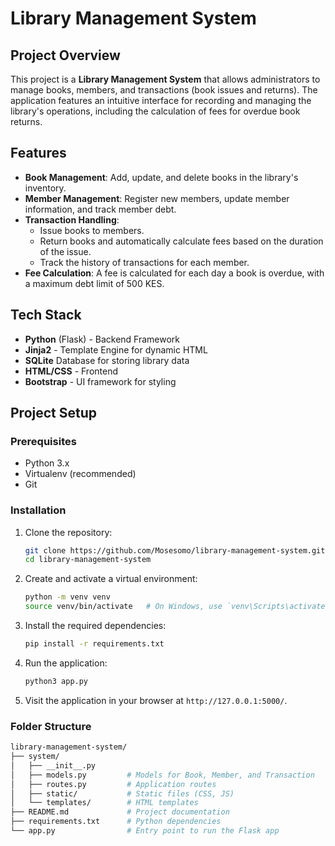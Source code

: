 # Library Management System

## Project Overview

This project is a **Library Management System** that allows administrators to manage books, members, and transactions (book issues and returns). The application features an intuitive interface for recording and managing the library's operations, including the calculation of fees for overdue book returns.

## Features

- **Book Management**: Add, update, and delete books in the library's inventory.
- **Member Management**: Register new members, update member information, and track member debt.
- **Transaction Handling**: 
  - Issue books to members.
  - Return books and automatically calculate fees based on the duration of the issue.
  - Track the history of transactions for each member.
- **Fee Calculation**: A fee is calculated for each day a book is overdue, with a maximum debt limit of 500 KES.

## Tech Stack

- **Python** (Flask) - Backend Framework
- **Jinja2** - Template Engine for dynamic HTML
- **SQLite** Database for storing library data
- **HTML/CSS** - Frontend
- **Bootstrap** - UI framework for styling

## Project Setup

### Prerequisites

- Python 3.x
- Virtualenv (recommended)
- Git

### Installation

1. Clone the repository:

    ```bash
    git clone https://github.com/Mosesomo/library-management-system.git
    cd library-management-system
    ```

2. Create and activate a virtual environment:

    ```bash
    python -m venv venv
    source venv/bin/activate   # On Windows, use `venv\Scripts\activate`
    ```

3. Install the required dependencies:

    ```bash
    pip install -r requirements.txt
    ```


4. Run the application:

    ```bash
    python3 app.py
    ```

5. Visit the application in your browser at `http://127.0.0.1:5000/`.

### Folder Structure

```bash
library-management-system/
├── system/
│   ├── __init__.py
│   ├── models.py         # Models for Book, Member, and Transaction
│   ├── routes.py         # Application routes
│   ├── static/           # Static files (CSS, JS)
│   └── templates/        # HTML templates
├── README.md             # Project documentation
├── requirements.txt      # Python dependencies
└── app.py                # Entry point to run the Flask app
